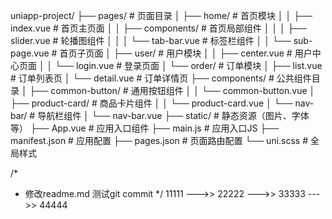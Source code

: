 uniapp-project/
├── pages/                # 页面目录
│   ├── home/             # 首页模块
│   │   ├── index.vue     # 首页主页面
│   │   ├── components/   # 首页局部组件
│   │   │   ├── slider.vue    # 轮播图组件
│   │   │   └── tab-bar.vue   # 标签栏组件
│   │   └── sub-page.vue  # 首页子页面
│   ├── user/             # 用户模块
│   │   ├── center.vue    # 用户中心页面
│   │   └── login.vue     # 登录页面
│   └── order/            # 订单模块
│       ├── list.vue      # 订单列表页
│       └── detail.vue    # 订单详情页
├── components/           # 公共组件目录
│   ├── common-button/    # 通用按钮组件
│   │   └── common-button.vue
│   ├── product-card/     # 商品卡片组件
│   │   └── product-card.vue
│   └── nav-bar/          # 导航栏组件
│       └── nav-bar.vue
├── static/               # 静态资源（图片、字体等）
├── App.vue               # 应用入口组件
├── main.js               # 应用入口JS
├── manifest.json         # 应用配置
├── pages.json            # 页面路由配置
└── uni.scss              # 全局样式


/* 
 * 修改readme.md 测试git commit
 */
11111 --->>  22222 --->>  33333 --->>  44444
